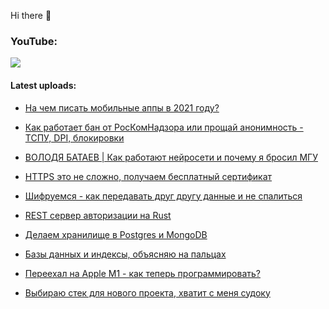 Hi there 👋

### YouTube:

[![](https://img.shields.io/badge/youtube-Seems%20Nerdy-red?style=plastic&logo=youtube)](https://www.youtube.com/channel/UCA7ymlAF32Up8VKeDVv9uQw)


#### Latest uploads:

- [На чем писать мобильные аппы в 2021 году?](https://www.youtube.com/watch?v=iLwdL51OnRY)

- [Как работает бан от РосКомНадзора или прощай анонимность - ТСПУ, DPI, блокировки](https://www.youtube.com/watch?v=Y3-o9CTC0Hk)

- [ВОЛОДЯ БАТАЕВ | Как работают нейросети и почему я бросил МГУ](https://www.youtube.com/watch?v=nJcflXIo3sA)

- [HTTPS это не сложно, получаем бесплатный сертификат](https://www.youtube.com/watch?v=GuCOkuN70VA)

- [Шифруемся - как передавать друг другу данные и не спалиться](https://www.youtube.com/watch?v=Ti2B9-bWytc)

- [REST сервер авторизации на Rust](https://www.youtube.com/watch?v=5c4MZkmg7vI)

- [Делаем хранилище в Postgres и MongoDB](https://www.youtube.com/watch?v=FXQSw1BTaOQ)

- [Базы данных и индексы, объясняю на пальцах](https://www.youtube.com/watch?v=thAOuWIxEEw)

- [Переехал на Apple M1 - как теперь программировать?](https://www.youtube.com/watch?v=ELgfVUqo_oY)

- [Выбираю стек для нового проекта, хватит с меня судоку](https://www.youtube.com/watch?v=v_IACdzmD2U)


